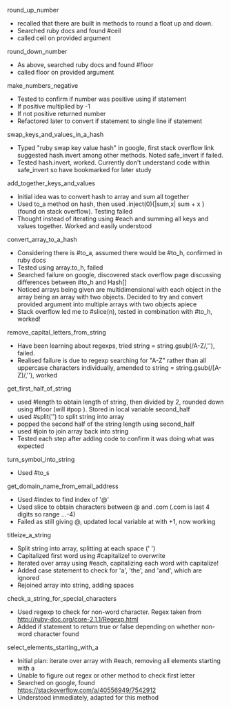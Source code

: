 round_up_number
- recalled that there are built in methods to round a float up and down. 
- Searched ruby docs and found #ceil
- called ceil on provided argument

round_down_number
- As above, searched ruby docs and found #floor
- called floor on provided argument

make_numbers_negative
- Tested to confirm if number was positive using if statement
- If positive multiplied by -1
- If not positive returned number
- Refactored later to convert if statement to single line if statement

swap_keys_and_values_in_a_hash
- Typed "ruby swap key value hash" in google, first stack overflow link suggested hash.invert among other methods. Noted safe_invert if failed.
- Tested hash.invert, worked. Currently don't understand code within safe_invert so have bookmarked for later study

add_together_keys_and_values
- Initial idea was to convert hash to array and sum all together
- Used to_a method on hash, then used .inject(0){|sum,x| sum + x } (found on stack overflow). Testing failed
- Thought instead of iterating using #each and summing all keys and values together. Worked and easily understood

convert_array_to_a_hash
- Considering there is #to_a, assumed there would be #to_h, confirmed in ruby docs
- Tested using array.to_h, failed
- Searched failure on google, discovered stack overflow page discussing differences between #to_h and Hash[]
- Noticed arrays being given are multidimensional with each object in the array being an array with two objects. Decided to try and convert provided argument into multiple arrays with two objects apiece
- Stack overflow led me to #slice(n), tested in combination with #to_h, worked!

remove_capital_letters_from_string
- Have been learning about regexps, tried string = string.gsub(/A-Z/,''), failed.
- Realised failure is due to regexp searching for "A-Z" rather than all uppercase characters individually, amended to string = string.gsub(/[A-Z]/,''), worked

get_first_half_of_string
- used #length to obtain length of string, then divided by 2, rounded down using #floor (will #pop ). Stored in local variable second_half
- used #split('') to split string into array
- popped the second half of the string length using second_half
- used #join to join array back into string
- Tested each step after adding code to confirm it was doing what was expected

turn_symbol_into_string
- Used #to_s

get_domain_name_from_email_address
- Used #index to find index of '@'
- Used slice to obtain characters between @ and .com (.com is last 4 digits so range ...-4)
- Failed as still giving @, updated local variable at with +1, now working

titleize_a_string
- Split string into array, splitting at each space (' ')
- Capitalized first word using #capitalize! to overwrite
- Iterated over array using #each, capitalizing each word with capitalize!
- Added case statement to check for 'a', 'the', and 'and', which are ignored
- Rejoined array into string, adding spaces

check_a_string_for_special_characters
- Used regexp to check for non-word character. Regex taken from http://ruby-doc.org/core-2.1.1/Regexp.html
- Added if statement to return true or false depending on whether non-word character found

select_elements_starting_with_a
- Initial plan: iterate over array with #each, removing all elements starting with a
- Unable to figure out regex or other method to check first letter
- Searched on google, found https://stackoverflow.com/a/40556949/7542912
- Understood immediately, adapted for this method

